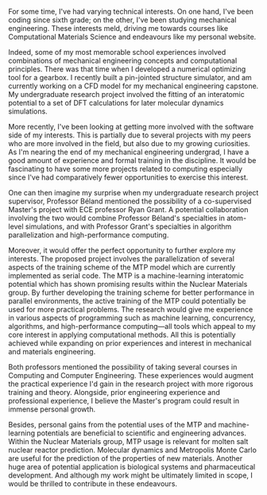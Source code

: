 For some time, I've had varying technical interests. On one hand, I've been coding since sixth grade; on the other, I've been studying mechanical engineering. These interests meld, driving me towards courses like Computational Materials Science and endeavours like my personal website.

Indeed, some of my most memorable school experiences involved combinations of mechanical engineering concepts and computational principles. There was that time when I developed a numerical optimizing tool for a gearbox. I recently built a pin-jointed structure simulator, and am currently working on a CFD model for my mechanical engineering capstone. My undergraduate research project involved the fitting of an interatomic potential to a set of DFT calculations for later molecular dynamics simulations.

More recently, I've been looking at getting more involved with the software side of my interests. This is partially due to several projects with my peers who are more involved in the field, but also due to my growing curiosities. As I'm nearing the end of my mechanical engineering undergrad, I have a good amount of experience and formal training in the discipline. It would be fascinating to have some more projects related to computing especially since I've had comparatively fewer opportunities to exercise this interest.

One can then imagine my surprise when my undergraduate research project supervisor, Professor Béland mentioned the possibility of a co-supervised Master's project with ECE professor Ryan Grant. A potential collaboration involving the two would combine Professor Béland's specialties in atom-level simulations, and with Professor Grant's specialties in algorithm parallelization and high-performance computing.

Moreover, it would offer the perfect opportunity to further explore my interests. The proposed project involves the parallelization of several aspects of the training scheme of the MTP model which are currently implemented as serial code. The MTP is a machine-learning interatomic potential which has shown promising results within the Nuclear Materials group. By further developing the training scheme for better performance in parallel environments, the active training of the MTP could potentially be used for more practical problems. The research would give me experience in various aspects of programming such as machine learning, concurrency, algorithms, and high-performance computing—all tools which appeal to my core interest in applying computational methods. All this is potentially achieved while expanding on prior experiences and interest in mechanical and materials engineering.

Both professors mentioned the possibility of taking several courses in Computing and Computer Engineering. These experiences would augment the practical experience I'd gain in the research project with more rigorous training and theory. Alongside, prior engineering experience and professional experience, I believe the Master's program could result in immense personal growth.

Besides, personal gains from the potential uses of the MTP and machine-learning potentials are beneficial to scientific and engineering advances. Within the Nuclear Materials group, MTP usage is relevant for molten salt nuclear reactor prediction. Molecular dynamics and Metropolis Monte Carlo are useful for the prediction of the properties of new materials. Another huge area of potential application is biological systems and pharmaceutical development. And although my work might be ultimately limited in scope, I would be thrilled to contribute in these endeavours.
